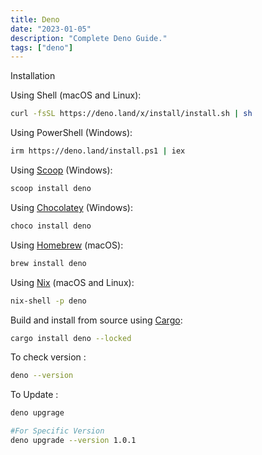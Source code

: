 ```yaml
---
title: Deno
date: "2023-01-05"
description: "Complete Deno Guide."
tags: ["deno"]
---
```


Installation

Using Shell (macOS and Linux):

```bash
curl -fsSL https://deno.land/x/install/install.sh | sh
```

Using PowerShell (Windows):

```bash
irm https://deno.land/install.ps1 | iex
```

Using [Scoop](https://scoop.sh/) (Windows):

```bash
scoop install deno
```

Using [Chocolatey](https://chocolatey.org/packages/deno) (Windows):

```bash
choco install deno
```

Using [Homebrew](https://formulae.brew.sh/formula/deno) (macOS):

```bash
brew install deno
```

Using [Nix](https://nixos.org/download.html) (macOS and Linux):

```bash
nix-shell -p deno
```

Build and install from source using [Cargo](https://crates.io/crates/deno):

```bash
cargo install deno --locked
```

To check version :

```bash
deno --version
```

To Update  :

```bash
deno upgrage

#For Specific Version
deno upgrade --version 1.0.1
```
